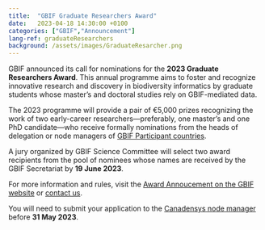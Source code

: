 ```yaml
---
title:  "GBIF Graduate Researchers Award"
date:   2023-04-18 14:30:00 +0100
categories: ["GBIF","Announcement"]
lang-ref: graduateResearchers
background: /assets/images/GraduateResarcher.png
---
```


GBIF announced its call for nominations for the **2023 Graduate Researchers Award**. This annual programme aims to foster and recognize innovative research and discovery in biodiversity informatics by graduate students whose master’s and doctoral studies rely on GBIF-mediated data.

The 2023 programme will provide a pair of €5,000 prizes recognizing the work of two early-career researchers—preferably, one master’s and one PhD candidate—who receive formally nominations from the heads of delegation or node managers of [GBIF Participant countries](https://www.gbif.org/the-gbif-network).

A jury organized by GBIF Science Committee will select two award recipients from the pool of nominees whose names are received by the GBIF Secretariat by **19 June 2023**.


For more information and rules, visit the [Award Annoucement on the GBIF website](https://www.gbif.org/news/6gyLOum00YsYc4OtVGK33Y/call-for-nominations-to-the-2023-gbif-graduate-researchers-award) or [contact us](mailto:canadensys.network@gmail.com).

You will need to submit your application to the [Canadensys node manager](mailto:canadensys.network@gmail.com) before **31 May 2023**.